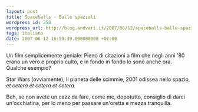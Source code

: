 ```yaml
---
layout: post
title: Spaceballs - Balle spaziali
wordpress_id: 250
wordpress_url: http://blog.andvari.it/2007/06/12/spaceballs-balle-spaziali/
tags: italiano
date: 2007-06-12 16:59:39.000000000 +02:00
---
```

Un film semplicemente geniale: Pieno di citazioni a film che negli anni '80 erano un vero e proprio culto, e in fondo in fondo lo sono anche ora. Qualche esempio?

Star Wars (ovviamente), Il pianeta delle scimmie, 2001 odissea nello spazio, <em>et cetera et cetera et cetera.</em>

Beh, se non avete un cazz da fare, come me, dopotutto, consiglio di darci un'occhiatina, per lo meno per passare un'oretta e mezza tranquilla.
